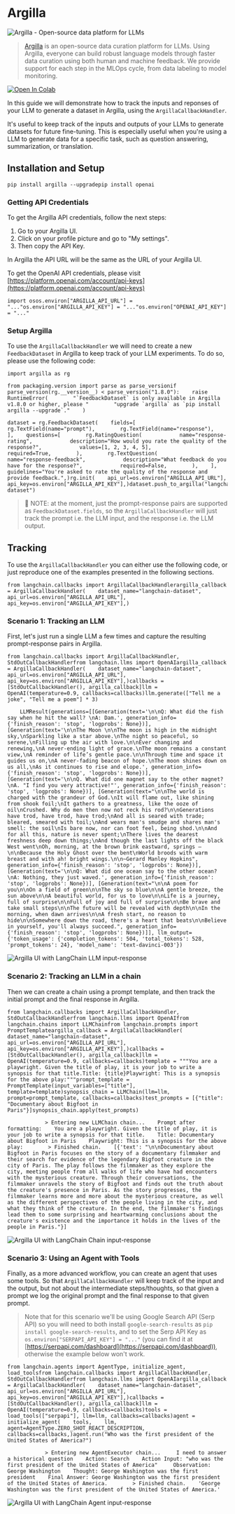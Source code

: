 Argilla
=======

![Argilla - Open-source data platform for LLMs](https://argilla.io/og.png)

> [Argilla](https://argilla.io/) is an open-source data curation platform for LLMs. Using Argilla, everyone can build robust language models through faster data curation using both human and machine feedback. We provide support for each step in the MLOps cycle, from data labeling to model monitoring.

[![Open In Colab](https://colab.research.google.com/assets/colab-badge.svg)](https://colab.research.google.com/github/hwchase17/langchain/blob/master/docs/modules/callbacks/integrations/argilla.html)

In this guide we will demonstrate how to track the inputs and reponses of your LLM to generate a dataset in Argilla, using the `ArgillaCallbackHandler`.

It's useful to keep track of the inputs and outputs of your LLMs to generate datasets for future fine-tuning. This is especially useful when you're using a LLM to generate data for a specific task, such as question answering, summarization, or translation.

Installation and Setup[](#installation-and-setup "Direct link to Installation and Setup")
------------------------------------------------------------------------------------------

    pip install argilla --upgradepip install openai

### Getting API Credentials[](#getting-api-credentials "Direct link to Getting API Credentials")

To get the Argilla API credentials, follow the next steps:

1.  Go to your Argilla UI.
2.  Click on your profile picture and go to "My settings".
3.  Then copy the API Key.

In Argilla the API URL will be the same as the URL of your Argilla UI.

To get the OpenAI API credentials, please visit [https://platform.openai.com/account/api-keys](https://platform.openai.com/account/api-keys)

    import osos.environ["ARGILLA_API_URL"] = "..."os.environ["ARGILLA_API_KEY"] = "..."os.environ["OPENAI_API_KEY"] = "..."

### Setup Argilla[](#setup-argilla "Direct link to Setup Argilla")

To use the `ArgillaCallbackHandler` we will need to create a new `FeedbackDataset` in Argilla to keep track of your LLM experiments. To do so, please use the following code:

    import argilla as rg

    from packaging.version import parse as parse_versionif parse_version(rg.__version__) < parse_version("1.8.0"):    raise RuntimeError(        "`FeedbackDataset` is only available in Argilla v1.8.0 or higher, please "        "upgrade `argilla` as `pip install argilla --upgrade`."    )

    dataset = rg.FeedbackDataset(    fields=[        rg.TextField(name="prompt"),        rg.TextField(name="response"),    ],    questions=[        rg.RatingQuestion(            name="response-rating",            description="How would you rate the quality of the response?",            values=[1, 2, 3, 4, 5],            required=True,        ),        rg.TextQuestion(            name="response-feedback",            description="What feedback do you have for the response?",            required=False,        ),    ],    guidelines="You're asked to rate the quality of the response and provide feedback.",)rg.init(    api_url=os.environ["ARGILLA_API_URL"],    api_key=os.environ["ARGILLA_API_KEY"],)dataset.push_to_argilla("langchain-dataset")

> 📌 NOTE: at the moment, just the prompt-response pairs are supported as `FeedbackDataset.fields`, so the `ArgillaCallbackHandler` will just track the prompt i.e. the LLM input, and the response i.e. the LLM output.

Tracking[](#tracking "Direct link to Tracking")
------------------------------------------------

To use the `ArgillaCallbackHandler` you can either use the following code, or just reproduce one of the examples presented in the following sections.

    from langchain.callbacks import ArgillaCallbackHandlerargilla_callback = ArgillaCallbackHandler(    dataset_name="langchain-dataset",    api_url=os.environ["ARGILLA_API_URL"],    api_key=os.environ["ARGILLA_API_KEY"],)

### Scenario 1: Tracking an LLM[](#scenario-1-tracking-an-llm "Direct link to Scenario 1: Tracking an LLM")

First, let's just run a single LLM a few times and capture the resulting prompt-response pairs in Argilla.

    from langchain.callbacks import ArgillaCallbackHandler, StdOutCallbackHandlerfrom langchain.llms import OpenAIargilla_callback = ArgillaCallbackHandler(    dataset_name="langchain-dataset",    api_url=os.environ["ARGILLA_API_URL"],    api_key=os.environ["ARGILLA_API_KEY"],)callbacks = [StdOutCallbackHandler(), argilla_callback]llm = OpenAI(temperature=0.9, callbacks=callbacks)llm.generate(["Tell me a joke", "Tell me a poem"] * 3)

        LLMResult(generations=[[Generation(text='\n\nQ: What did the fish say when he hit the wall? \nA: Dam.', generation_info={'finish_reason': 'stop', 'logprobs': None})], [Generation(text='\n\nThe Moon \n\nThe moon is high in the midnight sky,\nSparkling like a star above.\nThe night so peaceful, so serene,\nFilling up the air with love.\n\nEver changing and renewing,\nA never-ending light of grace.\nThe moon remains a constant view,\nA reminder of life’s gentle pace.\n\nThrough time and space it guides us on,\nA never-fading beacon of hope.\nThe moon shines down on us all,\nAs it continues to rise and elope.', generation_info={'finish_reason': 'stop', 'logprobs': None})], [Generation(text='\n\nQ. What did one magnet say to the other magnet?\nA. "I find you very attractive!"', generation_info={'finish_reason': 'stop', 'logprobs': None})], [Generation(text="\n\nThe world is charged with the grandeur of God.\nIt will flame out, like shining from shook foil;\nIt gathers to a greatness, like the ooze of oil\nCrushed. Why do men then now not reck his rod?\n\nGenerations have trod, have trod, have trod;\nAnd all is seared with trade; bleared, smeared with toil;\nAnd wears man's smudge and shares man's smell: the soil\nIs bare now, nor can foot feel, being shod.\n\nAnd for all this, nature is never spent;\nThere lives the dearest freshness deep down things;\nAnd though the last lights off the black West went\nOh, morning, at the brown brink eastward, springs —\n\nBecause the Holy Ghost over the bent\nWorld broods with warm breast and with ah! bright wings.\n\n~Gerard Manley Hopkins", generation_info={'finish_reason': 'stop', 'logprobs': None})], [Generation(text='\n\nQ: What did one ocean say to the other ocean?\nA: Nothing, they just waved.', generation_info={'finish_reason': 'stop', 'logprobs': None})], [Generation(text="\n\nA poem for you\n\nOn a field of green\n\nThe sky so blue\n\nA gentle breeze, the sun above\n\nA beautiful world, for us to love\n\nLife is a journey, full of surprise\n\nFull of joy and full of surprise\n\nBe brave and take small steps\n\nThe future will be revealed with depth\n\nIn the morning, when dawn arrives\n\nA fresh start, no reason to hide\n\nSomewhere down the road, there's a heart that beats\n\nBelieve in yourself, you'll always succeed.", generation_info={'finish_reason': 'stop', 'logprobs': None})]], llm_output={'token_usage': {'completion_tokens': 504, 'total_tokens': 528, 'prompt_tokens': 24}, 'model_name': 'text-davinci-003'})

![Argilla UI with LangChain LLM input-response](https://docs.argilla.io/en/latest/_images/llm.png)

### Scenario 2: Tracking an LLM in a chain[](#scenario-2-tracking-an-llm-in-a-chain "Direct link to Scenario 2: Tracking an LLM in a chain")

Then we can create a chain using a prompt template, and then track the initial prompt and the final response in Argilla.

    from langchain.callbacks import ArgillaCallbackHandler, StdOutCallbackHandlerfrom langchain.llms import OpenAIfrom langchain.chains import LLMChainfrom langchain.prompts import PromptTemplateargilla_callback = ArgillaCallbackHandler(    dataset_name="langchain-dataset",    api_url=os.environ["ARGILLA_API_URL"],    api_key=os.environ["ARGILLA_API_KEY"],)callbacks = [StdOutCallbackHandler(), argilla_callback]llm = OpenAI(temperature=0.9, callbacks=callbacks)template = """You are a playwright. Given the title of play, it is your job to write a synopsis for that title.Title: {title}Playwright: This is a synopsis for the above play:"""prompt_template = PromptTemplate(input_variables=["title"], template=template)synopsis_chain = LLMChain(llm=llm, prompt=prompt_template, callbacks=callbacks)test_prompts = [{"title": "Documentary about Bigfoot in Paris"}]synopsis_chain.apply(test_prompts)

                > Entering new LLMChain chain...    Prompt after formatting:    You are a playwright. Given the title of play, it is your job to write a synopsis for that title.    Title: Documentary about Bigfoot in Paris    Playwright: This is a synopsis for the above play:        > Finished chain.    [{'text': "\n\nDocumentary about Bigfoot in Paris focuses on the story of a documentary filmmaker and their search for evidence of the legendary Bigfoot creature in the city of Paris. The play follows the filmmaker as they explore the city, meeting people from all walks of life who have had encounters with the mysterious creature. Through their conversations, the filmmaker unravels the story of Bigfoot and finds out the truth about the creature's presence in Paris. As the story progresses, the filmmaker learns more and more about the mysterious creature, as well as the different perspectives of the people living in the city, and what they think of the creature. In the end, the filmmaker's findings lead them to some surprising and heartwarming conclusions about the creature's existence and the importance it holds in the lives of the people in Paris."}]

![Argilla UI with LangChain Chain input-response](https://docs.argilla.io/en/latest/_images/chain.png)

### Scenario 3: Using an Agent with Tools[](#scenario-3-using-an-agent-with-tools "Direct link to Scenario 3: Using an Agent with Tools")

Finally, as a more advanced workflow, you can create an agent that uses some tools. So that `ArgillaCallbackHandler` will keep track of the input and the output, but not about the intermediate steps/thoughts, so that given a prompt we log the original prompt and the final response to that given prompt.

> Note that for this scenario we'll be using Google Search API (Serp API) so you will need to both install `google-search-results` as `pip install google-search-results`, and to set the Serp API Key as `os.environ["SERPAPI_API_KEY"] = "..."` (you can find it at [https://serpapi.com/dashboard](https://serpapi.com/dashboard)), otherwise the example below won't work.

    from langchain.agents import AgentType, initialize_agent, load_toolsfrom langchain.callbacks import ArgillaCallbackHandler, StdOutCallbackHandlerfrom langchain.llms import OpenAIargilla_callback = ArgillaCallbackHandler(    dataset_name="langchain-dataset",    api_url=os.environ["ARGILLA_API_URL"],    api_key=os.environ["ARGILLA_API_KEY"],)callbacks = [StdOutCallbackHandler(), argilla_callback]llm = OpenAI(temperature=0.9, callbacks=callbacks)tools = load_tools(["serpapi"], llm=llm, callbacks=callbacks)agent = initialize_agent(    tools,    llm,    agent=AgentType.ZERO_SHOT_REACT_DESCRIPTION,    callbacks=callbacks,)agent.run("Who was the first president of the United States of America?")

                > Entering new AgentExecutor chain...     I need to answer a historical question    Action: Search    Action Input: "who was the first president of the United States of America"     Observation: George Washington    Thought: George Washington was the first president    Final Answer: George Washington was the first president of the United States of America.        > Finished chain.    'George Washington was the first president of the United States of America.'

![Argilla UI with LangChain Agent input-response](https://docs.argilla.io/en/latest/_images/agent.png)